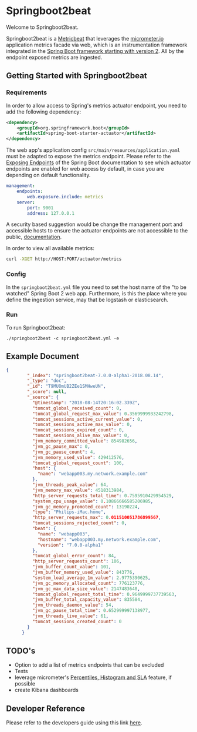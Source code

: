 # Springboot2beat

Welcome to Springboot2beat.

Springboot2beat is a [Metricbeat](https://www.elastic.co/guide/en/beats/metricbeat/master/index.html) that leverages the [micrometer.io](http://micrometer.io/) application metrics facade via web, which is an instrumentation framework integrated in the [Spring Boot framework starting with version 2](https://spring.io/blog/2018/03/16/micrometer-spring-boot-2-s-new-application-metrics-collector). All by the endpoint exposed metrics are ingested.

## Getting Started with Springboot2beat

### Requirements
In order to allow access to Spring's metrics actuator endpoint, you need to add the following dependency:
```xml
<dependency>
    <groupId>org.springframework.boot</groupId>
    <artifactId>spring-boot-starter-actuator</artifactId>
</dependency>
```
The web app's application config `src/main/resources/application.yaml` must be adapted to expose the metrics endpoint. Please refer to the [Exposing Endpoints](https://docs.spring.io/spring-boot/docs/current/reference/html/production-ready-endpoints.html#production-ready-endpoints-exposing-endpoints) of the Spring Boot documentation to see which actuator endpoints are enabled for web access by default, in case you are depending on default functionality.
```yaml
management:
    endpoints:
        web.exposure.include: metrics
    server:
        port: 9001
        address: 127.0.0.1
```
A security based suggestion would be change the management port and accessible hosts to ensure the actuator endpoints are not accessible to the public, [documentation](https://docs.spring.io/spring-boot/docs/current/reference/html/production-ready-monitoring.html#production-ready-customizing-management-server-address).

In order to view all available metrics:
```bash
curl -XGET http://HOST:PORT/actuator/metrics
```

### Config
In the `springboot2beat.yml` file you need to set the host name of the "to be watched" Spring Boot 2 web app. Furthermore, is this the place where you define the ingestion service, may that be logstash or elasticsearch.

### Run
To run Springboot2beat:
```
./springboot2beat -c springboot2beat.yml -e
```

## Example Document
```json
{
        "_index": "springboot2beat-7.0.0-alpha1-2018.08.14",
        "_type": "doc",
        "_id": "T9MUOmUB2ZEe1SMHweUN",
        "_score": null,
        "_source": {
          "@timestamp": "2018-08-14T20:16:02.339Z",
          "tomcat_global_received_count": 0,
          "tomcat_global_request_max_value": 0.3569999933242798,
          "tomcat_sessions_active_current_value": 0,
          "tomcat_sessions_active_max_value": 0,
          "tomcat_sessions_expired_count": 0,
          "tomcat_sessions_alive_max_value": 0,
          "jvm_memory_committed_value": 854982656,
          "jvm_gc_pause_max": 0,
          "jvm_gc_pause_count": 4,
          "jvm_memory_used_value": 429412576,
          "tomcat_global_request_count": 106,
          "host": {
            "name": "webapp003.my.network.example.com"
          },
          "jvm_threads_peak_value": 64,
          "jvm_memory_max_value": 4518313984,
          "http_server_requests_total_time": 0.7595910429954529,
          "system_cpu_usage_value": 0.10866666585206985,
          "jvm_gc_memory_promoted_count": 13190224,
          "type": "Philips-iMac.home",
          "http_server_requests_max": 0.011510051786899567,
          "tomcat_sessions_rejected_count": 0,
          "beat": {
            "name": "webapp003",
            "hostname": "webapp003.my.network.example.com",
            "version": "7.0.0-alpha1"
          },
          "tomcat_global_error_count": 84,
          "http_server_requests_count": 106,
          "jvm_buffer_count_value": 101,
          "jvm_buffer_memory_used_value": 843776,
          "system_load_average_1m_value": 2.9775390625,
          "jvm_gc_memory_allocated_count": 776123776,
          "jvm_gc_max_data_size_value": 2147483648,
          "tomcat_global_request_total_time": 0.9649999737739563,
          "jvm_buffer_total_capacity_value": 835584,
          "jvm_threads_daemon_value": 54,
          "jvm_gc_pause_total_time": 0.652999997138977,
          "jvm_threads_live_value": 61,
          "tomcat_sessions_created_count": 0
        }
      }
```

## TODO's
* Option to add a list of metrics endpoints that can be excluded
* Tests
* leverage micrometer's [Percentiles, Histogram and SLA](https://micrometer.io/docs/concepts#_histograms_and_percentiles) feature, if possible
* create Kibana dashboards

## Developer Reference
Please refer to the developers guide using this link [here](https://github.com/philkra/springboot2beat/blob/development/docs/developer-guide.md).
